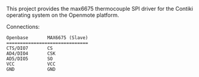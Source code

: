 This project provides the max6675 thermocouple SPI driver for the Contiki
operating system on the Openmote platform.

Connections:

    Openbase       MAX6675 (Slave)
    ==============================
    CTS/DIO7       CS
    AD4/DIO4       CSK
    AD5/DIO5       SO
    VCC            VCC
    GND            GND

